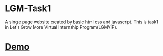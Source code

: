 # LGM-Task1
A single page website created by basic html css and javascript. This is task1 in Let's Grow More Virtual Internship Program(LGMVIP).
# [Demo](https://anujkumar2017.github.io/LGM-Task1/)

